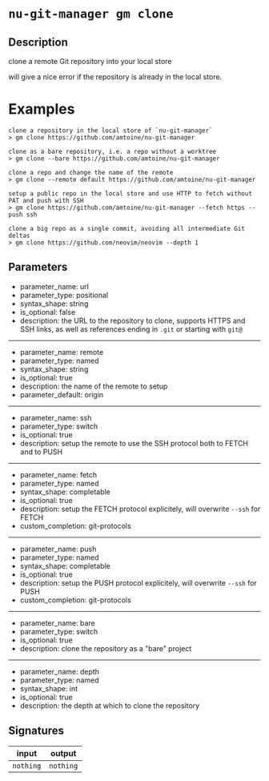 # `nu-git-manager gm clone`
## Description
clone a remote Git repository into your local store

will give a nice error if the repository is already in the local store.

# Examples
    clone a repository in the local store of `nu-git-manager`
    > gm clone https://github.com/amtoine/nu-git-manager

    clone as a bare repository, i.e. a repo without a worktree
    > gm clone --bare https://github.com/amtoine/nu-git-manager

    clone a repo and change the name of the remote
    > gm clone --remote default https://github.com/amtoine/nu-git-manager

    setup a public repo in the local store and use HTTP to fetch without PAT and push with SSH
    > gm clone https://github.com/amtoine/nu-git-manager --fetch https --push ssh

    clone a big repo as a single commit, avoiding all intermediate Git deltas
    > gm clone https://github.com/neovim/neovim --depth 1

## Parameters
- parameter_name: url
- parameter_type: positional
- syntax_shape: string
- is_optional: false
- description: the URL to the repository to clone, supports HTTPS and SSH links, as well as references ending in `.git` or starting with `git@`
---
- parameter_name: remote
- parameter_type: named
- syntax_shape: string
- is_optional: true
- description: the name of the remote to setup
- parameter_default: origin
---
- parameter_name: ssh
- parameter_type: switch
- is_optional: true
- description: setup the remote to use the SSH protocol both to FETCH and to PUSH
---
- parameter_name: fetch
- parameter_type: named
- syntax_shape: completable<string>
- is_optional: true
- description: setup the FETCH protocol explicitely, will overwrite `--ssh` for FETCH
- custom_completion: git-protocols
---
- parameter_name: push
- parameter_type: named
- syntax_shape: completable<string>
- is_optional: true
- description: setup the PUSH protocol explicitely, will overwrite `--ssh` for PUSH
- custom_completion: git-protocols
---
- parameter_name: bare
- parameter_type: switch
- is_optional: true
- description: clone the repository as a "bare" project
---
- parameter_name: depth
- parameter_type: named
- syntax_shape: int
- is_optional: true
- description: the depth at which to clone the repository

## Signatures
| input     | output    |
| --------- | --------- |
| `nothing` | `nothing` |

